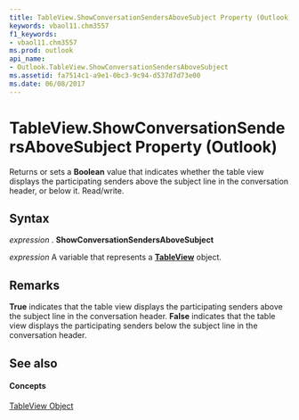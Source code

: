 ```yaml
---
title: TableView.ShowConversationSendersAboveSubject Property (Outlook)
keywords: vbaol11.chm3557
f1_keywords:
- vbaol11.chm3557
ms.prod: outlook
api_name:
- Outlook.TableView.ShowConversationSendersAboveSubject
ms.assetid: fa7514c1-a9e1-0bc3-9c94-d537d7d73e00
ms.date: 06/08/2017
---
```



# TableView.ShowConversationSendersAboveSubject Property (Outlook)

Returns or sets a **Boolean** value that indicates whether the table view displays the participating senders above the subject line in the conversation header, or below it. Read/write.


## Syntax

 _expression_ . **ShowConversationSendersAboveSubject**

 _expression_ A variable that represents a **[TableView](tableview-object-outlook.md)** object.


## Remarks

 **True** indicates that the table view displays the participating senders above the subject line in the conversation header. **False** indicates that the table view displays the participating senders below the subject line in the conversation header.


## See also


#### Concepts


[TableView Object](tableview-object-outlook.md)

